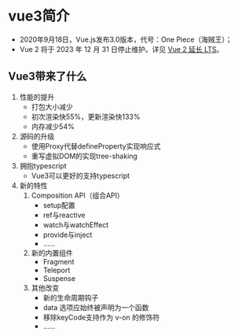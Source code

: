 # vue3简介

- 2020年9月18日，Vue.js发布3.0版本，代号：One Piece（海贼王）；
- Vue 2 将于 2023 年 12 月 31 日停止维护。详见 [Vue 2 延长 LTS](https://v2.vuejs.org/lts/)。

## Vue3带来了什么
1.  性能的提升
    - 打包大小减少
    - 初次渲染快55%，更新渲染快133%
    - 内存减少54%
2.  源码的升级
    - 使用Proxy代替defineProperty实现响应式
    - 重写虚拟DOM的实现tree-shaking
3.  拥抱typescript
    - Vue3可以更好的支持typescript
4.  新的特性
    1. Composition API（组合API）
       - setup配置
       - ref与reactive
       - watch与watchEffect
       - provide与inject
       - ......
    2. 新的内置组件
       - Fragment
       - Teleport
       - Suspense
    3. 其他改变
       - 新的生命周期钩子
       - data 选项应始终被声明为一个函数
       - 移除keyCode支持作为 v-on 的修饰符
       - ......

